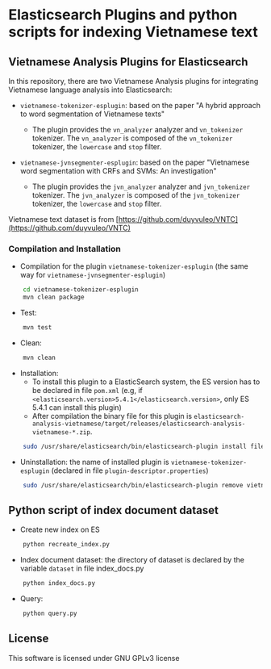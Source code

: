 # Elasticsearch Plugins and python scripts for indexing Vietnamese text

## Vietnamese Analysis Plugins for Elasticsearch

In this repository, there are two Vietnamese Analysis plugins for integrating Vietnamese language analysis into Elasticsearch:

- `vietnamese-tokenizer-esplugin`: based on the paper "A hybrid approach to word segmentation of Vietnamese texts"
  - The plugin provides the `vn_analyzer` analyzer and `vn_tokenizer` tokenizer. The `vn_analyzer` is composed of the `vn_tokenizer` tokenizer, the `lowercase` and `stop` filter.

- `vietnamese-jvnsegmenter-esplugin`: based on the paper "Vietnamese word segmentation with CRFs and SVMs: An investigation"
  - The plugin provides the `jvn_analyzer` analyzer and `jvn_tokenizer` tokenizer. The `jvn_analyzer` is composed of the `jvn_tokenizer` tokenizer, the `lowercase` and `stop` filter.

Vietnamese text dataset is from [https://github.com/duyvuleo/VNTC](https://github.com/duyvuleo/VNTC)

### Compilation and Installation

- Compilation for the plugin `vietnamese-tokenizer-esplugin` (the same way for `vietnamese-jvnsegmenter-esplugin`)

```bash
    cd vietnamese-tokenizer-esplugin
    mvn clean package
```

- Test:

```bash
    mvn test
```

- Clean:

```bash
    mvn clean
```

- Installation:
  - To install this plugin to a ElasticSearch system, the ES version has to be declared in file `pom.xml` (e.g, if `<elasticsearch.version>5.4.1</elasticsearch.version>`, only ES 5.4.1 can install this plugin)
  - After compilation the binary file for this plugin is `elasticsearch-analysis-vietnamese/target/releases/elasticsearch-analysis-vietnamese-*.zip`.
  
```bash
    sudo /usr/share/elasticsearch/bin/elasticsearch-plugin install file:<absolute_path_of_plugin_binary_file>
```

- Uninstallation: the name of installed plugin is `vietnamese-tokenizer-esplugin` (declared in file `plugin-descriptor.properties`)

```bash
    sudo /usr/share/elasticsearch/bin/elasticsearch-plugin remove vietnamese-tokenizer-esplugin
```

## Python script of index document dataset

- Create new index on ES

```bash
    python recreate_index.py
```

- Index document dataset: the directory of dataset is declared by the variable `dataset` in file index_docs.py

```bash
    python index_docs.py
```

- Query:

```bash
    python query.py
```

## License

This software is licensed under GNU GPLv3 license
